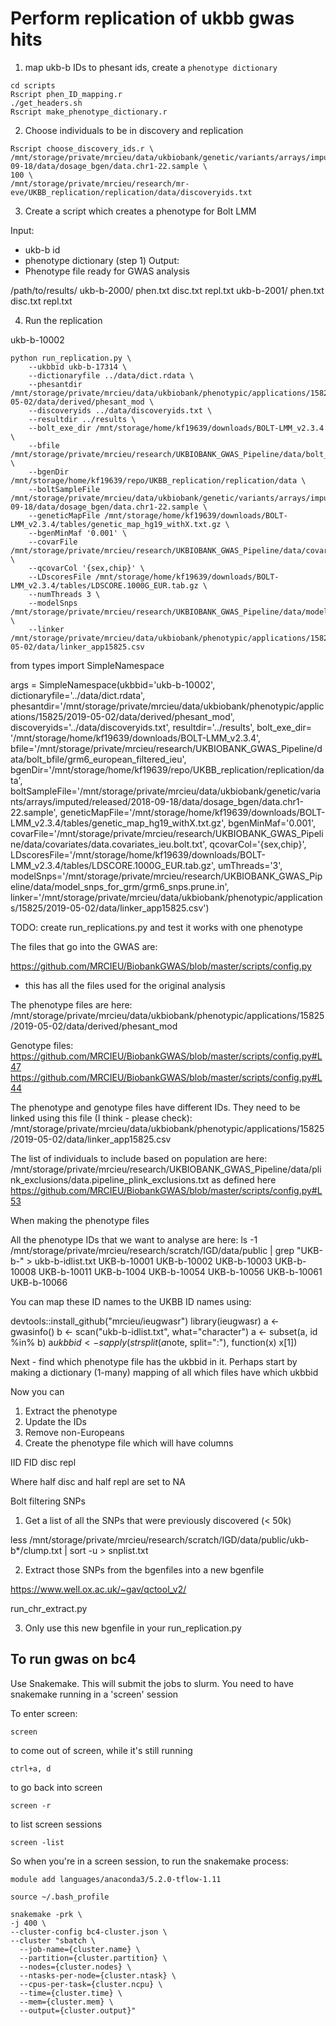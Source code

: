 # Perform replication of ukbb gwas hits


1. map ukb-b IDs to phesant ids, create a `phenotype dictionary`

```
cd scripts
Rscript phen_ID_mapping.r
./get_headers.sh
Rscript make_phenotype_dictionary.r
```

2. Choose individuals to be in discovery and replication

```
Rscript choose_discovery_ids.r \
/mnt/storage/private/mrcieu/data/ukbiobank/genetic/variants/arrays/imputed/released/2018-09-18/data/dosage_bgen/data.chr1-22.sample \
100 \
/mnt/storage/private/mrcieu/research/mr-eve/UKBB_replication/replication/data/discoveryids.txt
```

3. Create a script which creates a phenotype for Bolt LMM

Input: 
- ukb-b id
- phenotype dictionary (step 1)
Output:
- Phenotype file ready for GWAS analysis

/path/to/results/
				 ukb-b-2000/
				 			phen.txt
				 			disc.txt
				 			repl.txt
				 ukb-b-2001/
				 			phen.txt
				 			disc.txt
				 			repl.txt



4. Run the replication


ukb-b-10002


```
python run_replication.py \
	--ukbbid ukb-b-17314 \
	--dictionaryfile ../data/dict.rdata \
	--phesantdir /mnt/storage/private/mrcieu/data/ukbiobank/phenotypic/applications/15825/2019-05-02/data/derived/phesant_mod \
	--discoveryids ../data/discoveryids.txt \
	--resultdir ../results \
	--bolt_exe_dir /mnt/storage/home/kf19639/downloads/BOLT-LMM_v2.3.4 \
	--bfile /mnt/storage/private/mrcieu/research/UKBIOBANK_GWAS_Pipeline/data/bolt_bfile/grm6_european_filtered_ieu \
	--bgenDir /mnt/storage/home/kf19639/repo/UKBB_replication/replication/data \
	--boltSampleFile /mnt/storage/private/mrcieu/data/ukbiobank/genetic/variants/arrays/imputed/released/2018-09-18/data/dosage_bgen/data.chr1-22.sample \
	--geneticMapFile /mnt/storage/home/kf19639/downloads/BOLT-LMM_v2.3.4/tables/genetic_map_hg19_withX.txt.gz \
	--bgenMinMaf '0.001' \
	--covarFile /mnt/storage/private/mrcieu/research/UKBIOBANK_GWAS_Pipeline/data/covariates/data.covariates_ieu.bolt.txt \
	--qcovarCol '{sex,chip}' \
	--LDscoresFile /mnt/storage/home/kf19639/downloads/BOLT-LMM_v2.3.4/tables/LDSCORE.1000G_EUR.tab.gz \
	--numThreads 3 \
	--modelSnps /mnt/storage/private/mrcieu/research/UKBIOBANK_GWAS_Pipeline/data/model_snps_for_grm/grm6_snps.prune.in \
	--linker /mnt/storage/private/mrcieu/data/ukbiobank/phenotypic/applications/15825/2019-05-02/data/linker_app15825.csv
```


from types import SimpleNamespace 

args = SimpleNamespace(ukbbid='ukb-b-10002', dictionaryfile='../data/dict.rdata', phesantdir='/mnt/storage/private/mrcieu/data/ukbiobank/phenotypic/applications/15825/2019-05-02/data/derived/phesant_mod', discoveryids='../data/discoveryids.txt', resultdir='../results', bolt_exe_dir= '/mnt/storage/home/kf19639/downloads/BOLT-LMM_v2.3.4', bfile='/mnt/storage/private/mrcieu/research/UKBIOBANK_GWAS_Pipeline/data/bolt_bfile/grm6_european_filtered_ieu', bgenDir='/mnt/storage/home/kf19639/repo/UKBB_replication/replication/data', boltSampleFile='/mnt/storage/private/mrcieu/data/ukbiobank/genetic/variants/arrays/imputed/released/2018-09-18/data/dosage_bgen/data.chr1-22.sample', geneticMapFile='/mnt/storage/home/kf19639/downloads/BOLT-LMM_v2.3.4/tables/genetic_map_hg19_withX.txt.gz', bgenMinMaf='0.001', covarFile='/mnt/storage/private/mrcieu/research/UKBIOBANK_GWAS_Pipeline/data/covariates/data.covariates_ieu.bolt.txt', qcovarCol='{sex,chip}', LDscoresFile='/mnt/storage/home/kf19639/downloads/BOLT-LMM_v2.3.4/tables/LDSCORE.1000G_EUR.tab.gz', 
umThreads='3', modelSnps='/mnt/storage/private/mrcieu/research/UKBIOBANK_GWAS_Pipeline/data/model_snps_for_grm/grm6_snps.prune.in', linker='/mnt/storage/private/mrcieu/data/ukbiobank/phenotypic/applications/15825/2019-05-02/data/linker_app15825.csv')

TODO:
create run_replications.py and test it works with one phenotype


The files that go into the GWAS are:


https://github.com/MRCIEU/BiobankGWAS/blob/master/scripts/config.py
- this has all the files used for the original analysis

The phenotype files are here:
/mnt/storage/private/mrcieu/data/ukbiobank/phenotypic/applications/15825/2019-05-02/data/derived/phesant_mod

Genotype files:
https://github.com/MRCIEU/BiobankGWAS/blob/master/scripts/config.py#L47
https://github.com/MRCIEU/BiobankGWAS/blob/master/scripts/config.py#L44

The phenotype and genotype files have different IDs. They need to be linked using this file (I think - please check):
/mnt/storage/private/mrcieu/data/ukbiobank/phenotypic/applications/15825/2019-05-02/data/linker_app15825.csv

﻿The list of individuals to include based on population are here:
/mnt/storage/private/mrcieu/research/UKBIOBANK_GWAS_Pipeline/data/plink_exclusions/data.pipeline_plink_exclusions.txt 
as defined here https://github.com/MRCIEU/BiobankGWAS/blob/master/scripts/config.py#L53

When making the phenotype files

All the phenotype IDs that we want to analyse are here:
ls -1 /mnt/storage/private/mrcieu/research/scratch/IGD/data/public | grep "UKB-b-" > ukb-b-idlist.txt
UKB-b-10001
UKB-b-10002
UKB-b-10003
UKB-b-10008
UKB-b-10011
UKB-b-1004
UKB-b-10054
UKB-b-10056
UKB-b-10061
UKB-b-10066

You can map these ID names to the UKBB ID names using:

devtools::install_github("mrcieu/ieugwasr")
library(ieugwasr)
a <- gwasinfo()
b <- scan("ukb-b-idlist.txt", what="character")
a <- subset(a, id %in% b)
a$ukbbid <- sapply(strsplit(a$note, split=":"), function(x) x[1])

Next - find which phenotype file has the ukbbid in it. Perhaps start by making a dictionary (1-many) mapping of all which files have which ukbbid 

Now you can

1. Extract the phenotype
2. Update the IDs
3. Remove non-Europeans
4. Create the phenotype file which will have columns

IID FID disc repl

Where half disc and half repl are set to NA



Bolt filtering SNPs

1. Get a list of all the SNPs that were previously discovered (< 50k)

less /mnt/storage/private/mrcieu/research/scratch/IGD/data/public/ukb-b*/clump.txt | sort -u > snplist.txt

2. Extract those SNPs from the bgenfiles into a new bgenfile

https://www.well.ox.ac.uk/~gav/qctool_v2/

run_chr_extract.py




3. Only use this new bgenfile in your run_replication.py




## To run gwas on bc4

Use Snakemake. This will submit the jobs to slurm. You need to have snakemake running in a 'screen' session

To enter screen:

```
screen
```

to come out of screen, while it's still running

```
ctrl+a, d
```

to go back into screen

```
screen -r
```

to list screen sessions

```
screen -list
```


So when you're in a screen session, to run the snakemake process:

```
module add languages/anaconda3/5.2.0-tflow-1.11

source ~/.bash_profile

snakemake -prk \
-j 400 \
--cluster-config bc4-cluster.json \
--cluster "sbatch \
  --job-name={cluster.name} \
  --partition={cluster.partition} \
  --nodes={cluster.nodes} \
  --ntasks-per-node={cluster.ntask} \
  --cpus-per-task={cluster.ncpu} \
  --time={cluster.time} \
  --mem={cluster.mem} \
  --output={cluster.output}"
```





